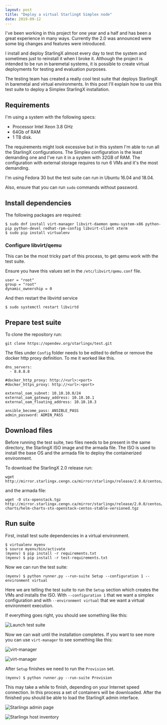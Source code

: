 ```yaml
---
layout: post
title: "Deploy a virtual StarlingX Simplex node"
date: 2019-09-12
---
```


I've been working in this project for one year and a half and has been a great experience in many ways. Currently the 2.0 was announced were some big changes and features were introduced.

I install and deploy StarlingX almost every day to test the system and sometimes just to reinstall it when I broke it. Although the project is intended to be run in baremetal systems, it is possible to create virtual deployments for testing and evaluation purposes.

The testing team has created a really cool test suite that deploys StarlingX in baremetal and virtual environments. In this post I'll explain how to use this test suite to deploy a Simplex StarlingX installation.

## Requirements

I'm using a system with the following specs: 

  - Processor Intel Xeon 3.8 GHz
  - 64Gb of RAM
  - 1 TB disk.
  
The requirements might look excessive but in this system I'm able to run all the StarlingX configurations. The Simplex configuration is the least demanding one and I've run it in a system with 32GB of RAM. The configuration with external storage requires to run 6 VMs and it's the most demanding.

I'm using Fedora 30 but the test suite can run in Ubuntu 16.04 and 18.04. 

Also, ensure that you can run `sudo` commands without password.

## Install dependencies

The following packages are required: 

```
$ sudo dnf install virt-manager libvirt-daemon qemu-system-x86 python-pip python-devel redhat-rpm-config libvirt-client xterm
$ sudo pip install virtualenv
```

### Configure libvirt/qemu

This can be the most tricky part of this process, to get qemu work with the test suite.

Ensure you have this values set in the `/etc/libvirt/qemu.conf` file.

```
user = "root"
group = "root"
dynamic_ownership = 0
```

And then restart the libvirtd service

```
$ sudo systemctl restart libvirtd
```

## Prepare test suite

To clone the repository run:

```
git clone https://opendev.org/starlingx/test.git
```

The files under `Config` folder needs to be edited to define or remove the docker http proxy definition. To me it worked like this.

```
dns_servers:
  - 8.8.8.8

#docker_http_proxy: http://<url>:<port>
#docker_https_proxy: http://<url>:<port>

external_oam_subnet: 10.10.10.0/24
external_oam_gateway_address: 10.10.10.1
external_oam_floating_address: 10.10.10.3

ansible_become_pass: ANSIBLE_PASS
admin_password: ADMIN_PASS
```

## Download files

Before running the test suite, two files needs to be present in the same directory, the StarlingX ISO image and the armada file. The ISO is used to install the base OS and the armada file to deploy the containerized environment.

To download the StarlingX 2.0 release run: 

```
wget http://mirror.starlingx.cengn.ca/mirror/starlingx/release/2.0.0/centos/outputs/iso/bootimage.iso
```

and the armada file:

```
wget -O stx-openstack.tgz http://mirror.starlingx.cengn.ca/mirror/starlingx/release/2.0.0/centos/outputs/helm-charts/helm-charts-stx-openstack-centos-stable-versioned.tgz
```

## Run suite

First, install test suite dependencies in a virtual environment.

```
$ virtualenv myenv
$ source myenv/bin/activate
(myenv) $ pip install -r requirements.txt
(myenv) $ pip install -r test-requirements.txt
```

Now we can run the test suite:

```
(myenv) $ python runner.py --run-suite Setup --configuration 1 --environment virtual
```

Here we are telling the test suite to run the `Setup` section which creates the VMs and installs the ISO. With `--configuration 1` that we want a simplex configuration and with `--environment virtual` that we want a virtual environment execution.

If everything goes right, you should see something like this:

![Launch test suite](https://ericho.github.io/img/stx-vid.gif)

Now we can wait until the installation completes. If you want to see more you can use `virt-manager` to see something like this:

![virt-manager](https://ericho.github.io/img/stx-1.png)

![virt-manager](https://ericho.github.io/img/stx-3.png)

After `Setup` finishes we need to run the `Provision` set. 

```
(myenv) $ python runner.py --run-suite Provision
```

This may take a while to finish, depending on your Internet speed connection. In this process a set of containers will be downloaded. After the finished you should be able to load the StarlingX admin interface. 

![Starlingx admin page](https://ericho.github.io/img/stx-4.png)

![Starlingx host inventory](https://ericho.github.io/img/stx-5.png)

